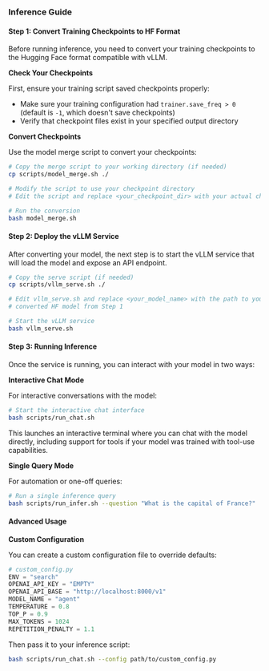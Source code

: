 ### Inference Guide

#### Step 1: Convert Training Checkpoints to HF Format

Before running inference, you need to convert your training checkpoints to the Hugging Face format compatible with vLLM.

**Check Your Checkpoints**

First, ensure your training script saved checkpoints properly:
- Make sure your training configuration had `trainer.save_freq > 0` (default is `-1`, which doesn't save checkpoints)
- Verify that checkpoint files exist in your specified output directory

**Convert Checkpoints**

Use the model merge script to convert your checkpoints:

```bash
# Copy the merge script to your working directory (if needed)
cp scripts/model_merge.sh ./

# Modify the script to use your checkpoint directory
# Edit the script and replace <your_checkpoint_dir> with your actual checkpoint path

# Run the conversion
bash model_merge.sh
```

#### Step 2: Deploy the vLLM Service

After converting your model, the next step is to start the vLLM service that will load the model and expose an API endpoint.

```bash
# Copy the serve script (if needed)
cp scripts/vllm_serve.sh ./

# Edit vllm_serve.sh and replace <your_model_name> with the path to your 
# converted HF model from Step 1

# Start the vLLM service
bash vllm_serve.sh
```

#### Step 3: Running Inference

Once the service is running, you can interact with your model in two ways:

**Interactive Chat Mode**

For interactive conversations with the model:

```bash
# Start the interactive chat interface
bash scripts/run_chat.sh
```

This launches an interactive terminal where you can chat with the model directly, including support for tools if your model was trained with tool-use capabilities.

**Single Query Mode**

For automation or one-off queries:

```bash
# Run a single inference query
bash scripts/run_infer.sh --question "What is the capital of France?"
```

#### Advanced Usage

**Custom Configuration**

You can create a custom configuration file to override defaults:

```python
# custom_config.py
ENV = "search"
OPENAI_API_KEY = "EMPTY"
OPENAI_API_BASE = "http://localhost:8000/v1"
MODEL_NAME = "agent"
TEMPERATURE = 0.8
TOP_P = 0.9
MAX_TOKENS = 1024
REPETITION_PENALTY = 1.1
```

Then pass it to your inference script:

```bash
bash scripts/run_chat.sh --config path/to/custom_config.py
```